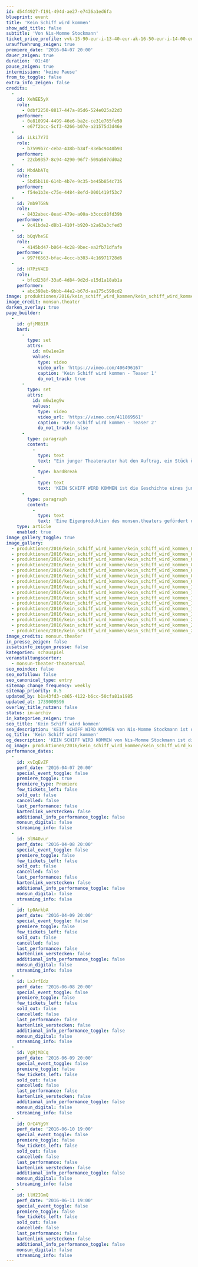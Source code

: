 ```yaml
---
id: d54f4927-f191-494d-ae27-e7436a1ed6fa
blueprint: event
title: 'Kein Schiff wird kommen'
show_add_title: false
subtitle: 'Von Nis-Momme Stockmann'
ticket_price_profile: vvk-15-90-eur-i-13-40-eur-ak-16-50-eur-i-14-00-eur
urauffuehrung_zeigen: true
premiere_date: '2016-04-07 20:00'
dauer_zeigen: true
duration: '01:40'
pause_zeigen: true
intermission: 'keine Pause'
from_to_toggle: false
extra_info_zeigen: false
credits:
  -
    id: XehEE5yX
    role:
      - 0dbf2250-8817-447a-85d6-524e025a22d3
    performer:
      - 0e810994-4499-46e6-ba2c-ce31e765fe50
      - e67f2bcc-5cf3-4266-b07e-a21575d3d46e
  -
    id: iLki7Y7I
    role:
      - b7599b7c-ceba-438b-b34f-83ebc9440b93
    performer:
      - 22cb9357-8c94-4290-96f7-509a507dd0a2
  -
    id: MbdAbATq
    role:
      - 5bd5b110-614b-4b7e-9c35-be45b854c735
    performer:
      - f54e1b3e-c75e-4484-8efd-0001419f53c7
  -
    id: 7mb9TG8N
    role:
      - 8432abec-8ead-479e-a00a-b3cccd8fd39b
    performer:
      - 9c41bde2-d8b1-410f-b920-b2a63a3cfed3
  -
    id: bQqVheSE
    role:
      - 4145bd47-b064-4c28-9bec-ea2fb71dfafe
    performer:
      - 997f6563-bfac-4ccc-b303-4c16971728d6
  -
    id: H7PzV4ED
    role:
      - bfcd238f-33a6-4d84-9d2d-e15d1a18ab1a
    performer:
      - abc398eb-9bbb-44e2-b67d-aa175c598cd2
image: produktionen/2016/kein_schiff_wird_kommen/kein_schiff_wird_kommen_14_c_monsun_theater.jpg
image_credit: monsun.theater
darken_overlay: true
page_builder:
  -
    id: gfjM8BIR
    bard:
      -
        type: set
        attrs:
          id: m6w1ee2m
          values:
            type: video
            video_url: 'https://vimeo.com/406496167'
            caption: 'Kein Schiff wird kommen - Teaser 1'
            do_not_track: true
      -
        type: set
        attrs:
          id: m6w1eg9w
          values:
            type: video
            video_url: 'https://vimeo.com/411869561'
            caption: 'Kein Schiff wird kommen - Teaser 2'
            do_not_track: false
      -
        type: paragraph
        content:
          -
            type: text
            text: "Ein junger Theaterautor hat den Auftrag, ein Stück über die Wende zu schreiben. Aber er war ein Kind, als die Mauer fiel, und wuchs fernab der Hauptstadt auf: auf der Nordseeinsel Föhr. Kein innerer Bezug verbindet ihn mit dem Thema. Nun erhofft sich der junge aufstrebende Schriftsteller durch einen authentischen Erfahrungsbericht seines Vaters über die Wendezeit inspiriert zu werden. Umgeben vom kalten Wasser der Nordsee begibt er sich mit ihm in Gespräche über die damalige Zeit.\_Statt allerdings wie geplant leicht und schnell die Vergangenheit\_zu boulevardisieren, erntet das Graben in der Vergangenheit unerwartet dunkle Früchte. Verdrängte Bilder von seiner Mutter, deren langes Sterben er als Kind miterlebt hat, treten zutage. Seine Recherche führt in die Krise: Was an ihm ist noch echt und empfunden, was poetisiert und stilisiert?\_"
          -
            type: hardBreak
          -
            type: text
            text: 'KEIN SCHIFF WIRD KOMMEN ist die Geschichte eines jungen Mannes, der ein politisches Drama sucht und eine Familientragödie findet.'
      -
        type: paragraph
        content:
          -
            type: text
            text: 'Eine Eigenproduktion des monsun.theaters gefördert durch die Kulturbehörde Hamburg.'
    type: article
    enabled: true
image_gallery_toggle: true
image_gallery:
  - produktionen/2016/kein_schiff_wird_kommen/kein_schiff_wird_kommen_01_c_monsun_theater.jpg
  - produktionen/2016/kein_schiff_wird_kommen/kein_schiff_wird_kommen_02_c_monsun_theater.jpg
  - produktionen/2016/kein_schiff_wird_kommen/kein_schiff_wird_kommen_04_c_monsun_theater.jpg
  - produktionen/2016/kein_schiff_wird_kommen/kein_schiff_wird_kommen_05_c_monsun_theater.jpg
  - produktionen/2016/kein_schiff_wird_kommen/kein_schiff_wird_kommen_06_c_monsun_theater.jpg
  - produktionen/2016/kein_schiff_wird_kommen/kein_schiff_wird_kommen_07_c_monsun_theater.jpg
  - produktionen/2016/kein_schiff_wird_kommen/kein_schiff_wird_kommen_08_c_monsun_theater.jpg
  - produktionen/2016/kein_schiff_wird_kommen/kein_schiff_wird_kommen_12_c_monsun_theater.jpg
  - produktionen/2016/kein_schiff_wird_kommen/kein_schiff_wird_kommen_14_c_monsun_theater.jpg
  - produktionen/2016/kein_schiff_wird_kommen/kein_schiff_wird_kommen_15_c_monsun_theater.jpg
  - produktionen/2016/kein_schiff_wird_kommen/kein_schiff_wird_kommen_17_c_monsun_theater.jpg
  - produktionen/2016/kein_schiff_wird_kommen/kein_schiff_wird_kommen_18_c_monsun_theater.jpg
  - produktionen/2016/kein_schiff_wird_kommen/kein_schiff_wird_kommen_19_c_monsun_theater.jpg
  - produktionen/2016/kein_schiff_wird_kommen/kein_schiff_wird_kommen_20_c_monsun_theater.jpg
  - produktionen/2016/kein_schiff_wird_kommen/kein_schiff_wird_kommen_22_c_monsun_theater.jpg
  - produktionen/2016/kein_schiff_wird_kommen/kein_schiff_wird_kommen_23_c_monsun_theater.jpg
image_credits: monsun.theater
in_presse_zeigen: false
zusatsinfo_zeigen_presse: false
kategorien: schauspiel
veranstaltungsoerter:
  - monsun-theater-theatersaal
seo_noindex: false
seo_nofollow: false
seo_canonical_type: entry
sitemap_change_frequency: weekly
sitemap_priority: 0.5
updated_by: b1a43fd3-c865-4122-b6cc-50cfa81a1985
updated_at: 1739009596
overlay_title_nutzen: false
status: im-archiv
in_kategorien_zeigen: true
seo_title: 'Kein Schiff wird kommen'
seo_description: 'KEIN SCHIFF WIRD KOMMEN von Nis-Momme Stockmann ist die Geschichte eines jungen Mannes, der ein politisches Drama sucht und eine Familientragödie findet.'
og_title: 'Kein Schiff wird kommen'
og_description: 'KEIN SCHIFF WIRD KOMMEN von Nis-Momme Stockmann ist die Geschichte eines jungen Mannes, der ein politisches Drama sucht und eine Familientragödie findet.'
og_image: produktionen/2016/kein_schiff_wird_kommen/kein_schiff_wird_kommen_social_media.jpg
performance_dates:
  -
    id: xvIqEvZF
    perf_date: '2016-04-07 20:00'
    special_event_toggle: false
    premiere_toggle: true
    premiere_type: Premiere
    few_tickets_left: false
    sold_out: false
    cancelled: false
    last_performance: false
    kartenlink_verstecken: false
    additional_info_performance_toggle: false
    monsun_digital: false
    streaming_info: false
  -
    id: 3lR40vur
    perf_date: '2016-04-08 20:00'
    special_event_toggle: false
    premiere_toggle: false
    few_tickets_left: false
    sold_out: false
    cancelled: false
    last_performance: false
    kartenlink_verstecken: false
    additional_info_performance_toggle: false
    monsun_digital: false
    streaming_info: false
  -
    id: tp0ArkbA
    perf_date: '2016-04-09 20:00'
    special_event_toggle: false
    premiere_toggle: false
    few_tickets_left: false
    sold_out: false
    cancelled: false
    last_performance: false
    kartenlink_verstecken: false
    additional_info_performance_toggle: false
    monsun_digital: false
    streaming_info: false
  -
    id: LxJrfIdz
    perf_date: '2016-06-08 20:00'
    special_event_toggle: false
    premiere_toggle: false
    few_tickets_left: false
    sold_out: false
    cancelled: false
    last_performance: false
    kartenlink_verstecken: false
    additional_info_performance_toggle: false
    monsun_digital: false
    streaming_info: false
  -
    id: VgRjM3Cq
    perf_date: '2016-06-09 20:00'
    special_event_toggle: false
    premiere_toggle: false
    few_tickets_left: false
    sold_out: false
    cancelled: false
    last_performance: false
    kartenlink_verstecken: false
    additional_info_performance_toggle: false
    monsun_digital: false
    streaming_info: false
  -
    id: OrC4Yg9Y
    perf_date: '2016-06-10 19:00'
    special_event_toggle: false
    premiere_toggle: false
    few_tickets_left: false
    sold_out: false
    cancelled: false
    last_performance: false
    kartenlink_verstecken: false
    additional_info_performance_toggle: false
    monsun_digital: false
    streaming_info: false
  -
    id: llH2IGmQ
    perf_date: '2016-06-11 19:00'
    special_event_toggle: false
    premiere_toggle: false
    few_tickets_left: false
    sold_out: false
    cancelled: false
    last_performance: false
    kartenlink_verstecken: false
    additional_info_performance_toggle: false
    monsun_digital: false
    streaming_info: false
---
```

